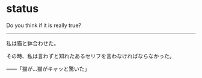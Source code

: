 # status
Do you think if it is really true?

---

私は猫と鉢合わせた。

その時、私は言わずと知れたあるセリフを言わなければならなかった。

――「猫が...猫がキャッと驚いた」
